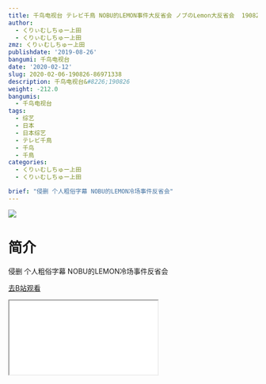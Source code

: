 ```yaml
---
title: 千鸟电视台 テレビ千鳥 NOBU的LEMON事件大反省会 ノブのLemon大反省会  190826中字
author:
  - くりぃむしちゅー上田
  - くりぃむしちゅー上田
zmz: くりぃむしちゅー上田
publishdate: '2019-08-26'
bangumi: 千鸟电视台
date: '2020-02-12'
slug: 2020-02-06-190826-86971338
description: 千鸟电视台&#8226;190826
weight: -212.0
bangumis:
  - 千鸟电视台
tags:
  - 综艺
  - 日本
  - 日本综艺
  - テレビ千鳥
  - 千鸟
  - 千鳥
categories:
  - くりぃむしちゅー上田
  - くりぃむしちゅー上田

brief: "侵删 个人粗俗字幕 NOBU的LEMON冷场事件反省会"
---
```

![](https://raw.githubusercontent.com/tcgriffith/owaraisite/master/static/tmpimg/84cfd61c0e45e6fc00f51396eef1fb755c1a5202.jpg.480.jpg)
# 简介  
侵删 个人粗俗字幕
NOBU的LEMON冷场事件反省会  

[去B站观看](https://www.bilibili.com/video/av86971338/)
<div class ="resp-container"><iframe class="testiframe" src="//player.bilibili.com/player.html?aid=86971338"", scrolling="no", allowfullscreen="true" > </iframe></div> 
